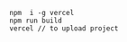 ```
npm  i -g vercel
npm run build
vercel // to upload project
```
<!--
https://www.youtube.com/watch?v=WXz2OR8jgMc
https://github.com/panaverse/learn-nextjs/tree/main/step09_headless_cms
https://github.com/AhmedRazaShaikh0/contentful-tutorial/tree/main
-->
